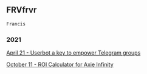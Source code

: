 ## FRVfrvr
```markdown
Francis
```




### 2021
[April 21 - Userbot a key to empower Telegram groups](https://frvfrvr.github.io/telegrambot)

[October 11 - ROI Calculator for Axie Infinity](https://frvfrvr.github.io/axie/axie)

